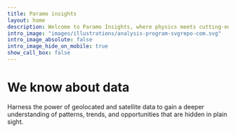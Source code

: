 ```yaml
---
title: Paramo insights
layout: home
description: Welcome to Paramo Insights, where physics meets cutting-edge technology to unlock the power of data. Founded by a team of seasoned physicists, we specialize in transforming complex datasets into actionable insights for businesses and organizations worldwide.
intro_image: "images/illustrations/analysis-program-svgrepo-com.svg"
intro_image_absolute: false
intro_image_hide_on_mobile: true
show_call_box: false
---
```


# We know about data

  Harness the power of geolocated and satellite data to gain a deeper understanding of patterns, trends, and opportunities that are hidden in plain sight.  